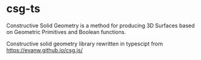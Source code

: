# csg-ts

Constructive Solid Geometry is a method for producing 3D Surfaces based on Geometric Primitives and Boolean functions.

Constructive solid geometry library rewritten in typescipt from https://evanw.github.io/csg.js/
